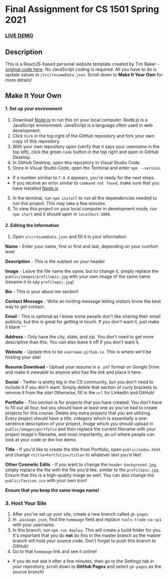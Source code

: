 # Final Assignment for CS 1501 Spring 2021

### [LIVE DEMO](https://tools-trade-va-sp1.github.io/portfolio/)

## Description
This is a ReactJS-based personal website template created by Tim Baker - [original code here](https://github.com/tbakerx/react-resume-template). No JavaScript coding is required. All you have to do is update values in `/src/resumeData.json`. Scroll down to **Make It Your Own** for more details!

## Make It Your Own
#### 1. Set up your environment
1. Download [Node.js](https://nodejs.org/en/download/) to run this on your local computer. Node.js is a JavaScript environment. JavaScript is a language often used in web development.
2. Click `Fork` in the top right of the GitHub repository and fork your own copy of this repository.
2. With your own repository open (verify that it says your username in the top left), click the green `Code` button in the top right and open in GitHub Desktop.
3. In GitHub Desktop, open this repository in Visual Studio Code.
4. Once in Visual Studio Code, open the Terminal and enter `npm --version`.
  * If a number similiar to `7.0.8` appears, you're ready for the next steps.
  * If you receive an error similar to `command not found`, make sure that you have installed [Node.js](https://nodejs.org/en/download/)
5.  In the terminal, run `npm install` to run all the dependencies needed to run this project. This may take a few minutes.
6. To view this project on your local computer in development mode, run `npm start` and it should open in `localhost:3000`.

#### 2. Editing the Information
1. Open `src/resumeData.json` and fill it in your information

**Name** - Enter your name, first or first and last, depending on your comfort level

**Description** - This is the subtext on your header

**Image** - Leave the file name the same, but to change it, simply replace the `public/images/profilepic.jpg` with your own image of the same name (rename it to say `profilepic.jpg`)

**Bio** - This is your about me section!

**Contact Message** - Write an inviting message letting visitors know the best way to get contact.

**Email** - This is optional as I know some people don't like sharing their email publicly, but this is great for getting in touch. If you don't want it, just make it blank `""`

**Address** - Only have the city, state, and zip. You don't need to get more descriptive than this. You can also leave it off if you don't want it.

**Website** - Update this to be `username.github.io`. This is where we'll be hosting your site!

**Resume Download** - Upload your resume in a `.pdf` format on Google Drive and make it viewable to anyone who has the link and place it here.

**Social** - Twitter is pretty big in the CS community, but you don't need to include it if you don't want. Simply delete that section of curly brackets to remove it from the site! Otherwise, fill in the `url` for LinkedIn and GitHub!

**Portfolio** - This section is for projects that you have created. You don't have to fill out all four, but you should have at least one as you've had to create projects for this course. Delete any extra projects that you are utilizing. Every project should have a *title*, *category* which is essentially a one-sentence description of your project, *image* which you should upload in `public/images/portfolio` and then replace the current filename with your project image's filename, and most importantly, an *url* where people can look at your code or the live demo.

**Title** - If you'd like to create the title from Portfolio, open `public/index.html` and change `<title>Portfolio</title>` to whatever text you'd like!

**Other Cosmetic Edits** - If you want to change the `header-background.jpg`, simply replace the file with the file you'd like, similar to the `profilepic.jpg`. Ensure that this is a high-quality image as well. You can also change the `public/favicon.ico` with your own icon! 

**Ensure that you keep the same image name!**

### 3. Host Your Site
1. After you've set up your site, create a new branch called `gh-pages`
1. In `.package.json`, find the `homepage` field and replace `tools-trade-va-sp1` with your username.
2. In this branch, run `npm run deploy`. This will create a build folder for you. It's important that you do **not** do this in the master branch as the master branch will hold your source code. Don't forget to push this branch to GitHub!
3. Go to that `homepage` link and see it online!
* If you do not see it after a few minutes, then go to the Settings tab in your repository, scroll down to **GitHub Pages** and select `gh-pages` as the source branch!
